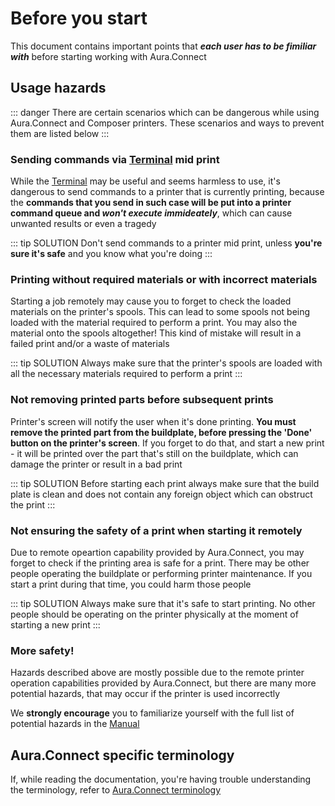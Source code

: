 # Before you start

This document contains important points that ***each user has to be fimiliar with*** before starting working with Aura.Connect

## Usage hazards

::: danger
There are certain scenarios which can be dangerous while using Aura.Connect and Composer printers. These scenarios and ways to prevent them are listed below
:::

### Sending commands via [Terminal](/aura-connect/gui/#terminal-interactive-control) mid print

While the [Terminal](/aura-connect/gui/#terminal-interactive-control) may be useful and seems harmless to use, it's dangerous to send commands to a printer that is currently printing, because the **commands that you send in such case will be put into a printer command queue and *won't execute immideately***, which can cause unwanted results or even a tragedy

::: tip SOLUTION
Don't send commands to a printer mid print, unless **you're sure it's safe** and you know what you're doing 
:::

### Printing without required materials or with incorrect materials

Starting a job remotely may cause you to forget to check the loaded materials on the printer's spools. This can lead to some spools not being loaded with the material required to perform a print. You may also the material onto the spools altogether! This kind of mistake will result in a failed print and/or a waste of materials

::: tip SOLUTION
Always make sure that the printer's spools are loaded with all the necessary materials required to perform a print
:::

### Not removing printed parts before subsequent prints

Printer's screen will notify the user when it's done printing. **You must remove the printed part from the buildplate, before pressing the 'Done' button on the printer's screen**. If you forget to do that, and start a new print - it will be printed over the part that's still on the buildplate, which can damage the printer or result in a bad print

::: tip SOLUTION
Before starting each print always make sure that the build plate is clean and does not contain any foreign object which can obstruct the print
:::

### Not ensuring the safety of a print when starting it remotely

Due to remote opeartion capability provided by Aura.Connect, you may forget to check if the printing area is safe for a print. There may be other people operating the buildplate or performing printer maintenance. If you start a print during that time, you could harm those people

::: tip SOLUTION
Always make sure that it's safe to start printing. No other people should be operating on the printer physically at the moment of starting a new print 
:::

### More safety!

Hazards described above are mostly possible due to the remote printer operation capabilities provided by Aura.Connect, but there are many more potential hazards, that may occur if the printer is used incorrectly

We **strongly encourage** you to familiarize yourself with the full list of potential hazards in the [Manual](https://support.anisoprint.com/composer/manual/#safety-instructions) 

## Aura.Connect specific terminology

If, while reading the documentation, you're having trouble understanding the terminology, refer to [Aura.Connect terminology](/aura-connect/terminology/)